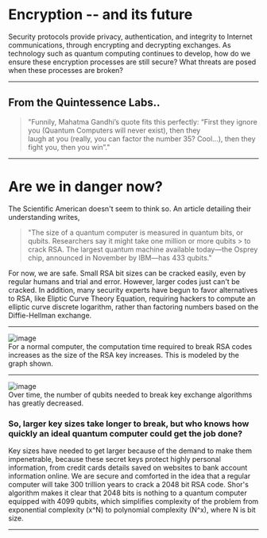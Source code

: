 # Encryption -- and its future
Security protocols provide privacy, authentication, and integrity to Internet communications, through encrypting and decrypting exchanges. As technology such as quantum computing continues to develop, how do we ensure these encryption processes are still secure? What threats are posed when these processes are broken?

---

## From the Quintessence Labs..
> "Funnily, Mahatma Gandhi’s quote fits this perfectly: “First they ignore you (Quantum Computers will never exist), then they  
> laugh at you (really, you can factor the number 35? Cool…), then they fight you, then you win”."

---

# Are we in danger now?

The Scientific American doesn't seem to think so. An article detailing their understanding writes, 
> "The size of a quantum computer is measured in quantum bits, or qubits. Researchers say it might take one million or more qubits > to crack RSA. The largest quantum machine available today—the Osprey chip, announced in November by IBM—has 433 qubits." 

For now, we are safe. Small RSA bit sizes can be cracked easily, even by regular humans and trial and error. However, larger codes just can't be cracked. In addition, many security experts have begun to favor alternatives to RSA, like Eliptic Curve Theory Equation, requiring hackers to compute an elliptic curve discrete logarithm, rather than factoring numbers based on the Diffie-Hellman exchange.

---
![image](https://github.com/Maanya-Arora/Encryption/assets/40130525/998f5775-c77f-4c58-826a-0529845e8238)<br>
For a normal computer, the computation time required to break RSA codes increases as the size of the RSA key increases. This is modeled by the graph shown. 

---

![image](https://github.com/Maanya-Arora/Encryption/assets/40130525/cdfe7824-faae-4ca0-a354-faac7ae199c9)<br>
Over time, the number of qubits needed to break key exchange algorithms has greatly decreased. 

### So, larger key sizes take longer to break, but who knows how quickly an ideal quantum computer could get the job done?  
Key sizes have needed to get larger because of the demand to make them impenetrable, because these secret keys protect highly personal information, from credit cards details saved on websites to bank account information online. We are secure and comforted in the idea that a regular computer will take 300 trillion years to crack a 2048 bit RSA code. Shor's algorithm makes it clear that 2048 bits is nothing to a quantum computer equipped with 4099 qubits, which simplifies complexity of the problem from exponential complexity (x^N) to polynomial complexity (N^x), where N is bit size. 

---
